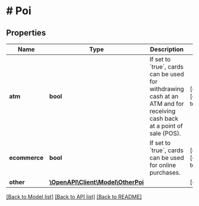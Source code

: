# # Poi

## Properties

Name | Type | Description | Notes
------------ | ------------- | ------------- | -------------
**atm** | **bool** | If set to &#x60;true&#x60;, cards can be used for withdrawing cash at an ATM and for receiving cash back at a point of sale (POS). | [optional] [default to false]
**ecommerce** | **bool** | If set to &#x60;true&#x60;, cards can be used for online purchases. | [optional] [default to true]
**other** | [**\OpenAPI\Client\Model\OtherPoi**](OtherPoi.md) |  | [optional]

[[Back to Model list]](../../README.md#models) [[Back to API list]](../../README.md#endpoints) [[Back to README]](../../README.md)

